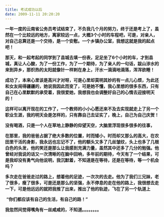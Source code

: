 ```yaml
---
title: 考试成功以后
date: 2009-11-11 20:20:20
---
```




**一年一度的云南省公务员考试结束了，不负我几个月的努力，终于还是考上了，虽然在一个比较远的地方，离家较远一点，大概3个小时的车程吧，可是，对亲人，对自己总算还是一个交待，是一个安慰。一个乡镇办公室，我想这就是我的起点吧！**

​    **那天，和一起考起的同学到了县城去填一份表，足足坐了6个小时的车，才到县城，真让人心酸，为了一份工作，为了一个期待，为了亲人的一句话，跋山涉水的来到异乡，那炽热的太阳就像针一样剌在身上，汗水一滴滴地滴落，浑浑欲睡！**

​    **成功了，本来心里该是高兴才对呀，可是心里却莫明其妙的有一点儿心烦，为此还和女友闹得疆疆的，她说我因此而变了，可是她不懂，我心里想的很多东西，只有自己在心里默默的承受着，我很爱她，我想我也会调整好自己的心情去迎接明天的！**

​    **这样可以离开现在的工作了，一个教师的小小心愿还来不及去实现就走上了另一个职业生涯，我的明天会是怎样的，只有靠自己去证实了，晚上，自己为自己庆贺！**

 

 

​    **没有喝酒，只是一个人在草地上静静的仰望天空，大脑里浮现很多很多的往事，**

 

**在那里，我的爸爸占据了绝大多数的位置，时而矮小，时而却又那么的高大，在农田里干活的身影，我永远也忘记不了，他的额头又多了几丝皱纹，头上也多了几根白色的头发，他的笑还是那么让我感到充满力量，虽然其中还多了几分的勉强。他曾经对我说的话又一次清晰的在脑中回响，多年前的期待，今天有了一个结果，可是我却没有勇气向他说明，我沉默着，不知道是在等待，还是在等待，等一个机会吗？**

​    **多次走在爸爸走过的路上，想着他的足迹，一次次的去走。他为了我们三兄妹，老了很多，瘦了很多，可是还是那么的坚强，永不停息的走在他的路上，我很想去走一下，可是他远远的就把我推了出来，推出了他的轨迹，飞在了另一个轨道上**

​        **“你们都应该有自己的生活，有自己的路！”**

 

 

​      **我忽然间觉得嘴角有一丝咸咸的，不知道。。。。。。。。**